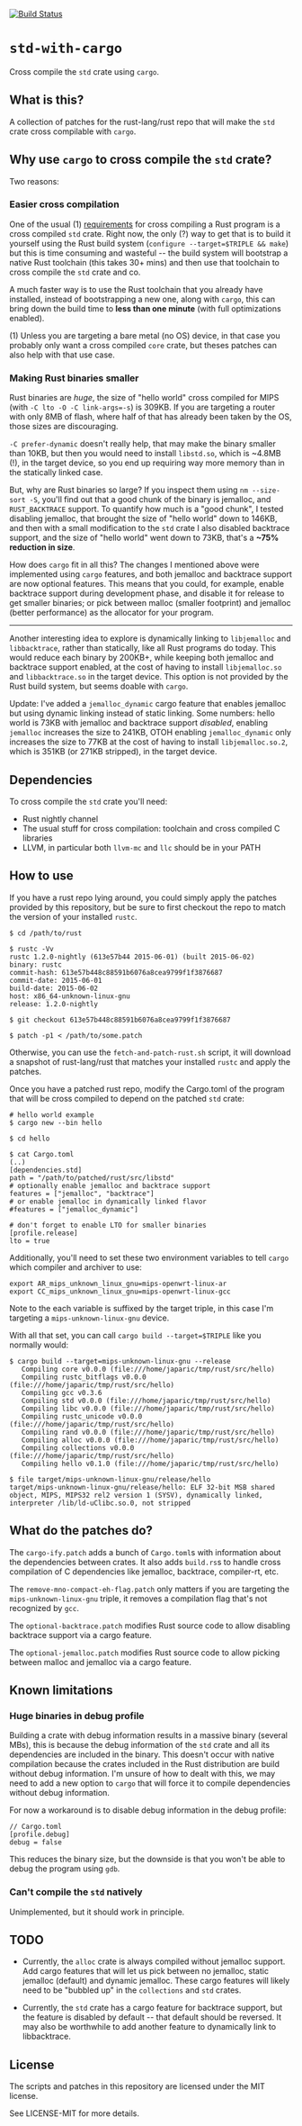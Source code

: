 [![Build Status][status]](https://travis-ci.org/japaric/std-with-cargo)

[status]: https://travis-ci.org/japaric/std-with-cargo.svg?branch=master

# `std-with-cargo`

Cross compile the `std` crate using `cargo`.

## What is this?

A collection of patches for the rust-lang/rust repo that will make the `std` crate cross compilable
with `cargo`.

## Why use `cargo` to cross compile the `std` crate?

Two reasons:

### Easier cross compilation

One of the usual (1) [requirements] for cross compiling a Rust program is a cross compiled `std`
crate. Right now, the only (?) way to get that is to build it yourself using the Rust build system
(`configure --target=$TRIPLE && make`) but this is time consuming and wasteful -- the build
system will bootstrap a native Rust toolchain (this takes 30+ mins) and then use that toolchain to
cross compile the `std` crate and co.

[requirements]: https://github.com/japaric/rust-on-openwrt#cross-compilation-requirements

A much faster way is to use the Rust toolchain that you already have installed, instead of
bootstrapping a new one, along with `cargo`, this can bring down the build time to **less than one
minute** (with full optimizations enabled).

(1) Unless you are targeting a bare metal (no OS) device, in that case you probably only want a
cross compiled `core` crate, but theses patches can also help with that use case.

### Making Rust binaries smaller

Rust binaries are *huge*, the size of "hello world" cross compiled for MIPS (with
`-C lto -O -C link-args=-s`) is 309KB. If you are targeting a router with only 8MB of flash, where
half of that has already been taken by the OS, those sizes are discouraging.

`-C prefer-dynamic` doesn't really help, that may make the binary smaller than 10KB, but then you
would need to install `libstd.so`, which is ~4.8MB (!), in the target device, so you end up
requiring way more memory than in the statically linked case.

But, why are Rust binaries so large? If you inspect them using `nm --size-sort -S`, you'll find out
that a good chunk of the binary is jemalloc, and `RUST_BACKTRACE` support. To quantify how much is
a "good chunk", I tested disabling jemalloc, that brought the size of "hello world" down to 146KB,
and then with a small modification to the `std` crate I also disabled backtrace support, and the
size of "hello world" went down to 73KB, that's a **~75% reduction in size**.

How does `cargo` fit in all this? The changes I mentioned above were implemented using `cargo`
features, and both jemalloc and backtrace support are now optional features. This means that you
could, for example, enable backtrace support during development phase, and disable it for release
to get smaller binaries; or pick between malloc (smaller footprint) and jemalloc (better
performance) as the allocator for your program.

---

Another interesting idea to explore is dynamically linking to `libjemalloc` and `libbacktrace`,
rather than statically, like all Rust programs do today. This would reduce each binary by 200KB+,
while keeping both jemalloc and backtrace support enabled, at the cost of having to install
`libjemalloc.so` and `libbacktrace.so` in the target device. This option is not provided by the
Rust build system, but seems doable with `cargo`.

Update: I've added a `jemalloc_dynamic` cargo feature that enables jemalloc but using dynamic
linking instead of static linking. Some numbers: hello world is 73KB with jemalloc and backtrace
support *disabled*, enabling `jemalloc` increases the size to 241KB, OTOH enabling `jemalloc_dynamic`
only increases the size to 77KB at the cost of having to install `libjemalloc.so.2`, which is 351KB
(or 271KB stripped), in the target device.

## Dependencies

To cross compile the `std` crate you'll need:

- Rust nightly channel
- The usual stuff for cross compilation: toolchain and cross compiled C libraries
- LLVM, in particular both `llvm-mc` and `llc` should be in your PATH

## How to use

If you have a rust repo lying around, you could simply apply the patches provided by this
repository, but be sure to first checkout the repo to match the version of your installed `rustc`.

```
$ cd /path/to/rust

$ rustc -Vv
rustc 1.2.0-nightly (613e57b44 2015-06-01) (built 2015-06-02)
binary: rustc
commit-hash: 613e57b448c88591b6076a8cea9799f1f3876687
commit-date: 2015-06-01
build-date: 2015-06-02
host: x86_64-unknown-linux-gnu
release: 1.2.0-nightly

$ git checkout 613e57b448c88591b6076a8cea9799f1f3876687

$ patch -p1 < /path/to/some.patch
```

Otherwise, you can use the `fetch-and-patch-rust.sh` script, it will download a snapshot of
rust-lang/rust that matches your installed `rustc` and apply the patches.

Once you have a patched rust repo, modify the Cargo.toml of the program that will be cross compiled
to depend on the patched `std` crate:

```
# hello world example
$ cargo new --bin hello

$ cd hello

$ cat Cargo.toml
(..)
[dependencies.std]
path = "/path/to/patched/rust/src/libstd"
# optionally enable jemalloc and backtrace support
features = ["jemalloc", "backtrace"]
# or enable jemalloc in dynamically linked flavor
#features = ["jemalloc_dynamic"]

# don't forget to enable LTO for smaller binaries
[profile.release]
lto = true
```

Additionally, you'll need to set these two environment variables to tell `cargo` which compiler and
archiver to use:

```
export AR_mips_unknown_linux_gnu=mips-openwrt-linux-ar
export CC_mips_unknown_linux_gnu=mips-openwrt-linux-gcc
```

Note to the each variable is suffixed by the target triple, in this case I'm targeting a
`mips-unknown-linux-gnu` device.

With all that set, you can call `cargo build --target=$TRIPLE` like you normally would:

```
$ cargo build --target=mips-unknown-linux-gnu --release
   Compiling core v0.0.0 (file:///home/japaric/tmp/rust/src/hello)
   Compiling rustc_bitflags v0.0.0 (file:///home/japaric/tmp/rust/src/hello)
   Compiling gcc v0.3.6
   Compiling std v0.0.0 (file:///home/japaric/tmp/rust/src/hello)
   Compiling libc v0.0.0 (file:///home/japaric/tmp/rust/src/hello)
   Compiling rustc_unicode v0.0.0 (file:///home/japaric/tmp/rust/src/hello)
   Compiling rand v0.0.0 (file:///home/japaric/tmp/rust/src/hello)
   Compiling alloc v0.0.0 (file:///home/japaric/tmp/rust/src/hello)
   Compiling collections v0.0.0 (file:///home/japaric/tmp/rust/src/hello)
   Compiling hello v0.1.0 (file:///home/japaric/tmp/rust/src/hello)

$ file target/mips-unknown-linux-gnu/release/hello
target/mips-unknown-linux-gnu/release/hello: ELF 32-bit MSB shared object, MIPS, MIPS32 rel2 version 1 (SYSV), dynamically linked, interpreter /lib/ld-uClibc.so.0, not stripped
```

## What do the patches do?

The `cargo-ify.patch` adds a bunch of `Cargo.toml`s with information about the dependencies between
crates. It also adds `build.rs`s to handle cross compilation of C dependencies like jemalloc,
backtrace, compiler-rt, etc.

The `remove-mno-compact-eh-flag.patch` only matters if you are targeting the
`mips-unknown-linux-gnu` triple, it removes a compilation flag that's not recognized by `gcc`.

The `optional-backtrace.patch` modifies Rust source code to allow disabling backtrace support via a
cargo feature.

The `optional-jemalloc.patch` modifies Rust source code to allow picking between malloc and
jemalloc via a cargo feature.

## Known limitations

### Huge binaries in debug profile

Building a crate with debug information results in a massive binary (several MBs), this is because
the debug information of the `std` crate and all its dependencies are included in the binary.
This doesn't occur with native compilation because the crates included in the Rust distribution
are build without debug information. I'm unsure of how to dealt with this, we may need to add a new
option to `cargo` that will force it to compile dependencies without debug information.

For now a workaround is to disable debug information in the debug profile:

```
// Cargo.toml
[profile.debug]
debug = false
```

This reduces the binary size, but the downside is that you won't be able to debug the program using
`gdb`.

### Can't compile the `std` natively

Unimplemented, but it should work in principle.

## TODO

- Currently, the `alloc` crate is always compiled without jemalloc support. Add cargo features that
  will let us pick between no jemalloc, static jemalloc (default) and dynamic jemalloc. These cargo
  features will likely need to be "bubbled up" in the `collections` and `std` crates.

- Currently, the `std` crate has a cargo feature for backtrace support, but the feature is disabled
  by default -- that default should be reversed. It may also be worthwhile to add another feature
  to dynamically link to libbacktrace.

## License

The scripts and patches in this repository are licensed under the MIT license.

See LICENSE-MIT for more details.
